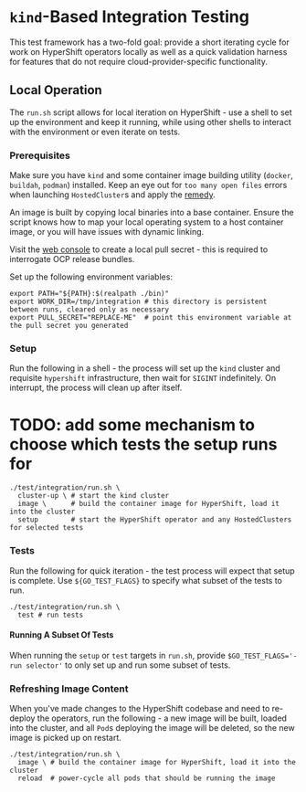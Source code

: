 # `kind`-Based Integration Testing

This test framework has a two-fold goal: provide a short iterating cycle for work on HyperShift operators locally
as well as a quick validation harness for features that do not require cloud-provider-specific functionality.

## Local Operation

The `run.sh` script allows for local iteration on HyperShift - use a shell to set up the environment and keep it
running, while using other shells to interact with the environment or even iterate on tests.

### Prerequisites

Make sure you have `kind` and some container image building utility (`docker`, `buildah`, `podman`) installed.
Keep an eye out for `too many open files` errors when launching `HostedCluster`s and apply the [remedy](https://kind.sigs.k8s.io/docs/user/known-issues/#pod-errors-due-to-too-many-open-files).

An image is built by copying local binaries into a base container. Ensure the script knows how to map your
local operating system to a host container image, or you will have issues with dynamic linking.

Visit the [web console](https://console.redhat.com/openshift/create/local) to create a local pull secret -
this is required to interrogate OCP release bundles.

Set up the following environment variables:

```shell
export PATH="${PATH}:$(realpath ./bin)"
export WORK_DIR=/tmp/integration # this directory is persistent between runs, cleared only as necessary
export PULL_SECRET="REPLACE-ME"  # point this environment variable at the pull secret you generated
```

### Setup

Run the following in a shell - the process will set up the `kind` cluster and requisite `hypershift` infrastructure,
then wait for `SIGINT` indefinitely. On interrupt, the process will clean up after itself.

# TODO: add some mechanism to choose which tests the setup runs for
```shell
./test/integration/run.sh \
  cluster-up \ # start the kind cluster
  image \      # build the container image for HyperShift, load it into the cluster
  setup        # start the HyperShift operator and any HostedClusters for selected tests
```

### Tests

Run the following for quick iteration - the test process will expect that setup is complete. Use `${GO_TEST_FLAGS}` to
specify what subset of the tests to run.

```shell
./test/integration/run.sh \
  test # run tests
```

#### Running A Subset Of Tests

When running the `setup` or `test` targets in `run.sh`, provide `$GO_TEST_FLAGS='-run selector'` to only set up and run
some subset of tests.

### Refreshing Image Content

When you've made changes to the HyperShift codebase and need to re-deploy the operators, run the following -
a new image will be built, loaded into the cluster, and all `Pod`s deploying the image will be deleted, so
the new image is picked up on restart.

```shell
./test/integration/run.sh \
  image \ # build the container image for HyperShift, load it into the cluster
  reload  # power-cycle all pods that should be running the image
```